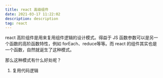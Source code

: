```yaml
---
title: react 高级组件
date: 2021-03-17 11:22:02
description: description
tag: react
---
```


react 高阶组件是用来复用组件逻辑的设计模式。得益于 JS 函数参数可以是另一个函数的高阶函数特性，例如 forEach、reduce等等。而 react 的组件其实也是一个函数，自然就诞生了这种模式。

那么这种模式有什么好处呢？

1. 复用代码逻辑

